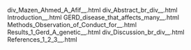 div_Mazen_Ahmed_A_Afif__.html
div_Abstract_br_div__.html
Introduction__.html
GERD_disease_that_affects_many__.html
Methods_Observation_of_Conduct_for__.html
Results_1_Gerd_A_genetic__.html
div_Discussion_br_div__.html
References_1_2_3__.html